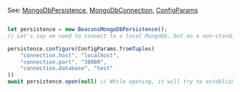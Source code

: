 
See: [MongoDbPersistence](../../../toolkit_api/node/mongodb/persistence/), [MongoDbConnection](../../../toolkit_api/node/mongodb/connect/mongodb_connection/), [ConfigParams](../../../toolkit_api/node/commons/config/config_params)

```typescript

let persistence = new BeaconsMongoDbPersistence();
// Let's say we need to connect to a local MongoDb, but on a non-standard port - 30000

persistence.configure(ConfigParams.fromTuples(
	"connection.host", "localhost",
	"connection.port", "30000",
	"connection.database", "test"
))
await persistence.open(null) // While opening, it will try to establish a connection with the locally hosted MongoDb on port 30000


```

